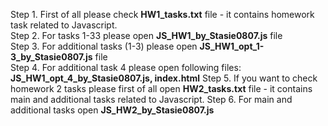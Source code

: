   Step 1. First of all please check **HW1_tasks.txt** file - it contains homework task related to Javascript.  
  Step 2. For tasks 1-33 please open **JS_HW1_by_Stasie0807.js** file  
  Step 3. For additional tasks (1-3) please open **JS_HW1_opt_1-3_by_Stasie0807.js** file  
  Step 4. For additional task 4 please open following files: **JS_HW1_opt_4_by_Stasie0807.js, index.html**
  Step 5. If you want to check homework 2 tasks please first of all open **HW2_tasks.txt** file - it contains main and additional tasks related to Javascript.
  Step 6. For main and additional tasks open **JS_HW2_by_Stasie0807.js**
